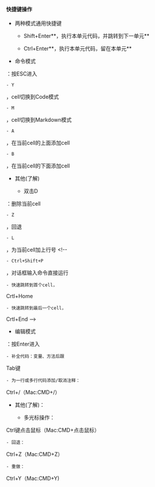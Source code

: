 #### 快捷键操作

- 两种模式通用快捷键

	- Shift+Enter**，执行本单元代码，并跳转到下一单元**

	- Ctrl+Enter**，执行本单元代码，留在本单元**

- 命令模式

：按ESC进入

	- Y

，cell切换到Code模式

	- M

，cell切换到Markdown模式

	- A

，在当前cell的上面添加cell

	- B

，在当前cell的下面添加cell

- 其他(了解)

	- 双击D

：删除当前cell

	- Z

，回退

	- L

，为当前cell加上行号 <!--

	- Ctrl+Shift+P

，对话框输入命令直接运行

	- 快速跳转到首个cell，

Crtl+Home

	- 快速跳转到最后一个cell，

Crtl+End -->

- 编辑模式

：按Enter进入

	- 补全代码：变量、方法后跟

Tab键

	- 为一行或多行代码添加/取消注释：

Ctrl+/（Mac:CMD+/）

- 其他(了解)：

	- 多光标操作：

Ctrl键点击鼠标（Mac:CMD+点击鼠标）

	- 回退：

Ctrl+Z（Mac:CMD+Z）

	- 重做：

Ctrl+Y（Mac:CMD+Y)